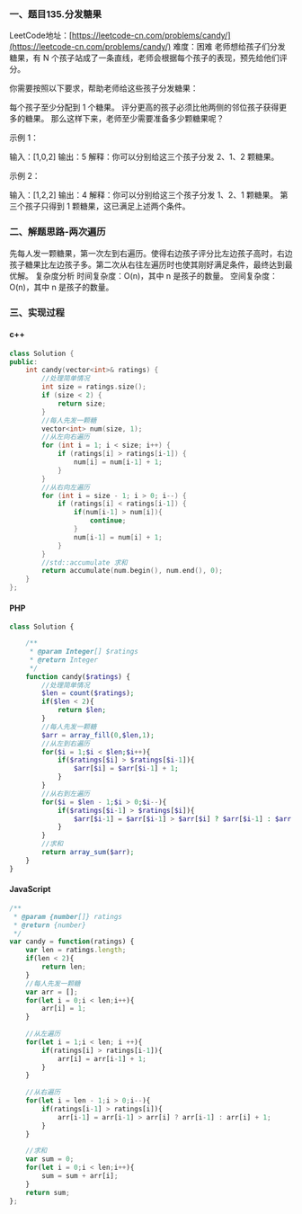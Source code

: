 ### 一、题目135.分发糖果

LeetCode地址：[https://leetcode-cn.com/problems/candy/](https://leetcode-cn.com/problems/candy/)
难度：困难
老师想给孩子们分发糖果，有 N 个孩子站成了一条直线，老师会根据每个孩子的表现，预先给他们评分。

你需要按照以下要求，帮助老师给这些孩子分发糖果：

每个孩子至少分配到 1 个糖果。
评分更高的孩子必须比他两侧的邻位孩子获得更多的糖果。
那么这样下来，老师至少需要准备多少颗糖果呢？

示例 1：

输入：[1,0,2]
输出：5
解释：你可以分别给这三个孩子分发 2、1、2 颗糖果。

示例 2：

输入：[1,2,2]
输出：4
解释：你可以分别给这三个孩子分发 1、2、1 颗糖果。
     第三个孩子只得到 1 颗糖果，这已满足上述两个条件。

### 二、解题思路-两次遍历
先每人发一颗糖果，第一次左到右遍历。使得右边孩子评分比左边孩子高时，右边孩子糖果比左边孩子多。第二次从右往左遍历时也使其刚好满足条件，最终达到最优解。
复杂度分析
时间复杂度：O(n)，其中 n 是孩子的数量。
空间复杂度：O(n)，其中 n 是孩子的数量。

### 三、实现过程

#### c++
```c++
class Solution {
public:
    int candy(vector<int>& ratings) {
        //处理简单情况
        int size = ratings.size();
        if (size < 2) {
            return size;
        }
        //每人先发一颗糖
        vector<int> num(size, 1);
        //从左向右遍历
        for (int i = 1; i < size; i++) {     
            if (ratings[i] > ratings[i-1]) {
                num[i] = num[i-1] + 1;
            }
        }
        //从右向左遍历
        for (int i = size - 1; i > 0; i--) {
            if (ratings[i] < ratings[i-1]) {
                if(num[i-1] > num[i]){
                    continue;
                }
                num[i-1] = num[i] + 1;
            }
        }
        //std::accumulate 求和
        return accumulate(num.begin(), num.end(), 0); 
    }
};
```
#### PHP
```php
class Solution {

    /**
     * @param Integer[] $ratings
     * @return Integer
     */
    function candy($ratings) {
		//处理简单情况
		$len = count($ratings);
		if($len < 2){
			return $len;
		}
		//每人先发一颗糖
		$arr = array_fill(0,$len,1);
		//从左到右遍历
        for($i = 1;$i < $len;$i++){
            if($ratings[$i] > $ratings[$i-1]){
                $arr[$i] = $arr[$i-1] + 1;				
            }
        }
		//从右到左遍历
        for($i = $len - 1;$i > 0;$i--){
            if($ratings[$i-1] > $ratings[$i]){
                $arr[$i-1] = $arr[$i-1] > $arr[$i] ? $arr[$i-1] : $arr[$i] + 1; 
            }
        }
		//求和
        return array_sum($arr);
    }
}
```
#### JavaScript

```javascript
/**
 * @param {number[]} ratings
 * @return {number}
 */
var candy = function(ratings) {
    var len = ratings.length;
    if(len < 2){
        return len;
    }
    //每人先发一颗糖
    var arr = [];
    for(let i = 0;i < len;i++){
        arr[i] = 1;
    }
    
    //从左遍历
    for(let i = 1;i < len; i ++){
        if(ratings[i] > ratings[i-1]){
            arr[i] = arr[i-1] + 1;
        }
    }
    
    //从右遍历
    for(let i = len - 1;i > 0;i--){
        if(ratings[i-1] > ratings[i]){
            arr[i-1] = arr[i-1] > arr[i] ? arr[i-1] : arr[i] + 1;
        }
    }
    
    //求和
    var sum = 0;
    for(let i = 0;i < len;i++){
        sum = sum + arr[i];
    }
    return sum;
};
```

